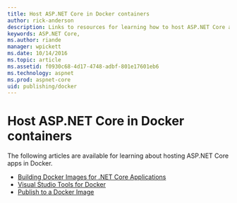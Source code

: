 ```yaml
---
title: Host ASP.NET Core in Docker containers
author: rick-anderson
description: Links to resources for learning how to host ASP.NET Core apps in Docker containers.
keywords: ASP.NET Core,
ms.author: riande
manager: wpickett
ms.date: 10/14/2016
ms.topic: article
ms.assetid: f0930c68-4d17-4748-adbf-801e17601eb6
ms.technology: aspnet
ms.prod: aspnet-core
uid: publishing/docker
---
```

# Host ASP.NET Core in Docker containers

The following articles are available for learning about hosting ASP.NET Core apps in Docker.

* [Building Docker Images for .NET Core Applications](https://docs.microsoft.com/dotnet/articles/core/docker/building-net-docker-images)
* [Visual Studio Tools for Docker](https://docs.microsoft.com/dotnet/articles/core/docker/visual-studio-tools-for-docker)
* [Publish to a Docker Image](https://azure.microsoft.com/documentation/articles/vs-azure-tools-docker-hosting-web-apps-in-docker)
